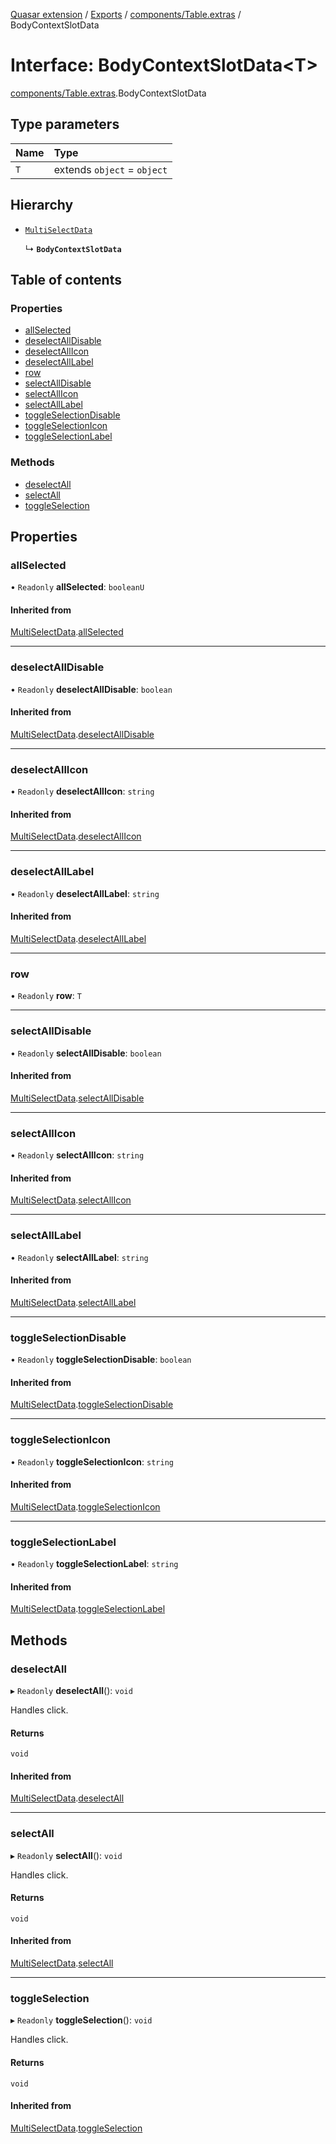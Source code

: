 [Quasar extension](../index.md) / [Exports](../modules.md) / [components/Table.extras](../modules/components_Table_extras.md) / BodyContextSlotData

# Interface: BodyContextSlotData<T\>

[components/Table.extras](../modules/components_Table_extras.md).BodyContextSlotData

## Type parameters

| Name | Type |
| :------ | :------ |
| `T` | extends `object` = `object` |

## Hierarchy

- [`MultiSelectData`](components_Table_extras.MultiSelectData.md)

  ↳ **`BodyContextSlotData`**

## Table of contents

### Properties

- [allSelected](components_Table_extras.BodyContextSlotData.md#allselected)
- [deselectAllDisable](components_Table_extras.BodyContextSlotData.md#deselectalldisable)
- [deselectAllIcon](components_Table_extras.BodyContextSlotData.md#deselectallicon)
- [deselectAllLabel](components_Table_extras.BodyContextSlotData.md#deselectalllabel)
- [row](components_Table_extras.BodyContextSlotData.md#row)
- [selectAllDisable](components_Table_extras.BodyContextSlotData.md#selectalldisable)
- [selectAllIcon](components_Table_extras.BodyContextSlotData.md#selectallicon)
- [selectAllLabel](components_Table_extras.BodyContextSlotData.md#selectalllabel)
- [toggleSelectionDisable](components_Table_extras.BodyContextSlotData.md#toggleselectiondisable)
- [toggleSelectionIcon](components_Table_extras.BodyContextSlotData.md#toggleselectionicon)
- [toggleSelectionLabel](components_Table_extras.BodyContextSlotData.md#toggleselectionlabel)

### Methods

- [deselectAll](components_Table_extras.BodyContextSlotData.md#deselectall)
- [selectAll](components_Table_extras.BodyContextSlotData.md#selectall)
- [toggleSelection](components_Table_extras.BodyContextSlotData.md#toggleselection)

## Properties

### allSelected

• `Readonly` **allSelected**: `booleanU`

#### Inherited from

[MultiSelectData](components_Table_extras.MultiSelectData.md).[allSelected](components_Table_extras.MultiSelectData.md#allselected)

___

### deselectAllDisable

• `Readonly` **deselectAllDisable**: `boolean`

#### Inherited from

[MultiSelectData](components_Table_extras.MultiSelectData.md).[deselectAllDisable](components_Table_extras.MultiSelectData.md#deselectalldisable)

___

### deselectAllIcon

• `Readonly` **deselectAllIcon**: `string`

#### Inherited from

[MultiSelectData](components_Table_extras.MultiSelectData.md).[deselectAllIcon](components_Table_extras.MultiSelectData.md#deselectallicon)

___

### deselectAllLabel

• `Readonly` **deselectAllLabel**: `string`

#### Inherited from

[MultiSelectData](components_Table_extras.MultiSelectData.md).[deselectAllLabel](components_Table_extras.MultiSelectData.md#deselectalllabel)

___

### row

• `Readonly` **row**: `T`

___

### selectAllDisable

• `Readonly` **selectAllDisable**: `boolean`

#### Inherited from

[MultiSelectData](components_Table_extras.MultiSelectData.md).[selectAllDisable](components_Table_extras.MultiSelectData.md#selectalldisable)

___

### selectAllIcon

• `Readonly` **selectAllIcon**: `string`

#### Inherited from

[MultiSelectData](components_Table_extras.MultiSelectData.md).[selectAllIcon](components_Table_extras.MultiSelectData.md#selectallicon)

___

### selectAllLabel

• `Readonly` **selectAllLabel**: `string`

#### Inherited from

[MultiSelectData](components_Table_extras.MultiSelectData.md).[selectAllLabel](components_Table_extras.MultiSelectData.md#selectalllabel)

___

### toggleSelectionDisable

• `Readonly` **toggleSelectionDisable**: `boolean`

#### Inherited from

[MultiSelectData](components_Table_extras.MultiSelectData.md).[toggleSelectionDisable](components_Table_extras.MultiSelectData.md#toggleselectiondisable)

___

### toggleSelectionIcon

• `Readonly` **toggleSelectionIcon**: `string`

#### Inherited from

[MultiSelectData](components_Table_extras.MultiSelectData.md).[toggleSelectionIcon](components_Table_extras.MultiSelectData.md#toggleselectionicon)

___

### toggleSelectionLabel

• `Readonly` **toggleSelectionLabel**: `string`

#### Inherited from

[MultiSelectData](components_Table_extras.MultiSelectData.md).[toggleSelectionLabel](components_Table_extras.MultiSelectData.md#toggleselectionlabel)

## Methods

### deselectAll

▸ `Readonly` **deselectAll**(): `void`

Handles click.

#### Returns

`void`

#### Inherited from

[MultiSelectData](components_Table_extras.MultiSelectData.md).[deselectAll](components_Table_extras.MultiSelectData.md#deselectall)

___

### selectAll

▸ `Readonly` **selectAll**(): `void`

Handles click.

#### Returns

`void`

#### Inherited from

[MultiSelectData](components_Table_extras.MultiSelectData.md).[selectAll](components_Table_extras.MultiSelectData.md#selectall)

___

### toggleSelection

▸ `Readonly` **toggleSelection**(): `void`

Handles click.

#### Returns

`void`

#### Inherited from

[MultiSelectData](components_Table_extras.MultiSelectData.md).[toggleSelection](components_Table_extras.MultiSelectData.md#toggleselection)
